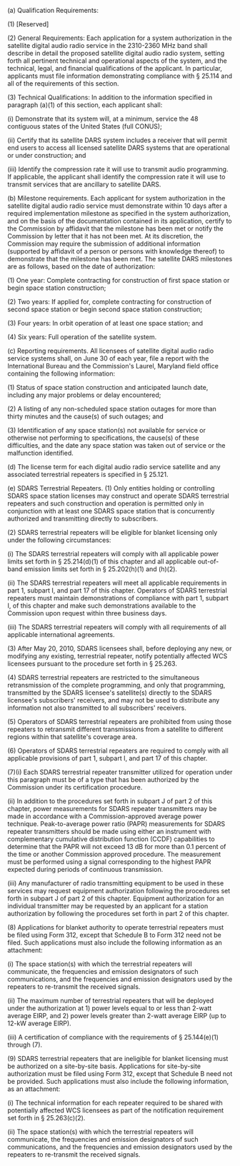 (a) Qualification Requirements:

(1) [Reserved]

(2) General Requirements: Each application for a system authorization in the satellite digital audio radio service in the 2310-2360 MHz band shall describe in detail the proposed satellite digital audio radio system, setting forth all pertinent technical and operational aspects of the system, and the technical, legal, and financial qualifications of the applicant. In particular, applicants must file information demonstrating compliance with § 25.114 and all of the requirements of this section.

(3) Technical Qualifications: In addition to the information specified in paragraph (a)(1) of this section, each applicant shall:

(i) Demonstrate that its system will, at a minimum, service the 48 contiguous states of the United States (full CONUS);

(ii) Certify that its satellite DARS system includes a receiver that will permit end users to access all licensed satellite DARS systems that are operational or under construction; and

(iii) Identify the compression rate it will use to transmit audio programming. If applicable, the applicant shall identify the compression rate it will use to transmit services that are ancillary to satellite DARS.

(b) Milestone requirements. Each applicant for system authorization in the satellite digital audio radio service must demonstrate within 10 days after a required implementation milestone as specified in the system authorization, and on the basis of the documentation contained in its application, certify to the Commission by affidavit that the milestone has been met or notify the Commission by letter that it has not been met. At its discretion, the Commission may require the submission of additional information (supported by affidavit of a person or persons with knowledge thereof) to demonstrate that the milestone has been met. The satellite DARS milestones are as follows, based on the date of authorization:

(1) One year: Complete contracting for construction of first space station or begin space station construction;

(2) Two years: If applied for, complete contracting for construction of second space station or begin second space station construction;

(3) Four years: In orbit operation of at least one space station; and

(4) Six years: Full operation of the satellite system.

(c) Reporting requirements. All licensees of satellite digital audio radio service systems shall, on June 30 of each year, file a report with the International Bureau and the Commission's Laurel, Maryland field office containing the following information:

(1) Status of space station construction and anticipated launch date, including any major problems or delay encountered;

(2) A listing of any non-scheduled space station outages for more than thirty minutes and the cause(s) of such outages; and

(3) Identification of any space station(s) not available for service or otherwise not performing to specifications, the cause(s) of these difficulties, and the date any space station was taken out of service or the malfunction identified.

(d) The license term for each digital audio radio service satellite and any associated terrestrial repeaters is specified in § 25.121.

(e) SDARS Terrestrial Repeaters. (1) Only entities holding or controlling SDARS space station licenses may construct and operate SDARS terrestrial repeaters and such construction and operation is permitted only in conjunction with at least one SDARS space station that is concurrently authorized and transmitting directly to subscribers.

(2) SDARS terrestrial repeaters will be eligible for blanket licensing only under the following circumstances:

(i) The SDARS terrestrial repeaters will comply with all applicable power limits set forth in § 25.214(d)(1) of this chapter and all applicable out-of-band emission limits set forth in § 25.202(h)(1) and (h)(2).

(ii) The SDARS terrestrial repeaters will meet all applicable requirements in part 1, subpart I, and part 17 of this chapter. Operators of SDARS terrestrial repeaters must maintain demonstrations of compliance with part 1, subpart I, of this chapter and make such demonstrations available to the Commission upon request within three business days.

(iii) The SDARS terrestrial repeaters will comply with all requirements of all applicable international agreements.

(3) After May 20, 2010, SDARS licensees shall, before deploying any new, or modifying any existing, terrestrial repeater, notify potentially affected WCS licensees pursuant to the procedure set forth in § 25.263.

(4) SDARS terrestrial repeaters are restricted to the simultaneous retransmission of the complete programming, and only that programming, transmitted by the SDARS licensee's satellite(s) directly to the SDARS licensee's subscribers' receivers, and may not be used to distribute any information not also transmitted to all subscribers' receivers.

(5) Operators of SDARS terrestrial repeaters are prohibited from using those repeaters to retransmit different transmissions from a satellite to different regions within that satellite's coverage area.

(6) Operators of SDARS terrestrial repeaters are required to comply with all applicable provisions of part 1, subpart I, and part 17 of this chapter.
                        

(7)(i) Each SDARS terrestrial repeater transmitter utilized for operation under this paragraph must be of a type that has been authorized by the Commission under its certification procedure.

(ii) In addition to the procedures set forth in subpart J of part 2 of this chapter, power measurements for SDARS repeater transmitters may be made in accordance with a Commission-approved average power technique. Peak-to-average power ratio (PAPR) measurements for SDARS repeater transmitters should be made using either an instrument with complementary cumulative distribution function (CCDF) capabilities to determine that the PAPR will not exceed 13 dB for more than 0.1 percent of the time or another Commission approved procedure. The measurement must be performed using a signal corresponding to the highest PAPR expected during periods of continuous transmission.

(iii) Any manufacturer of radio transmitting equipment to be used in these services may request equipment authorization following the procedures set forth in subpart J of part 2 of this chapter. Equipment authorization for an individual transmitter may be requested by an applicant for a station authorization by following the procedures set forth in part 2 of this chapter.

(8) Applications for blanket authority to operate terrestrial repeaters must be filed using Form 312, except that Schedule B to Form 312 need not be filed. Such applications must also include the following information as an attachment:

(i) The space station(s) with which the terrestrial repeaters will communicate, the frequencies and emission designators of such communications, and the frequencies and emission designators used by the repeaters to re-transmit the received signals.

(ii) The maximum number of terrestrial repeaters that will be deployed under the authorization at 1) power levels equal to or less than 2-watt average EIRP, and 2) power levels greater than 2-watt average EIRP (up to 12-kW average EIRP).

(iii) A certification of compliance with the requirements of § 25.144(e)(1) through (7).

(9) SDARS terrestrial repeaters that are ineligible for blanket licensing must be authorized on a site-by-site basis. Applications for site-by-site authorization must be filed using Form 312, except that Schedule B need not be provided. Such applications must also include the following information, as an attachment:

(i) The technical information for each repeater required to be shared with potentially affected WCS licensees as part of the notification requirement set forth in § 25.263(c)(2).

(ii) The space station(s) with which the terrestrial repeaters will communicate, the frequencies and emission designators of such communications, and the frequencies and emission designators used by the repeaters to re-transmit the received signals.

